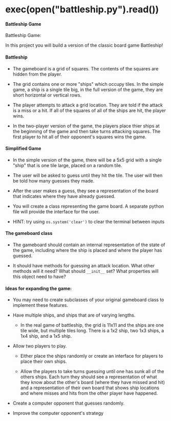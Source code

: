 #  exec(open("battleship.py").read())
#### Battleship Game

Battleship Game:

In this project you will build a version of the classic board game Battleship!

#### Battleship

* The gameboard is a grid of squares. The contents of the squares are hidden from the player.

* The grid contains one or more "ships" which occupy tiles. In the simple game, a ship is a single tile big, in the full version of the game, they are short horizontal or vertical rows.

* The player attempts to attack a grid location. They are told if the attack is a miss or a hit. If all of the squares of all of the ships are hit, the player wins.

* In the two-player version of the game, the players place thier ships at the beginning of the game and then take turns attacking squares. The first player to hit all of their opponent's squares wins the game.

#### Simplified Game

* In the simple version of the game, there will be a 5x5 grid with a single "ship" that is one tile large, placed on a random tile.

* The user will be asked to guess until they hit the tile. The user will then be told how many guesses they made.

* After the user makes a guess, they see a representation of the board that indicates where they have already guessed.

* You will create a class representing the game board. A separate python file will provide the interface for the user.

* HINT: try using `os.system('clear')` to clear the terminal between inputs

#### The gameboard class

* The gameboard should contain an internal representation of the state of the game, including where the ship is placed and where the player has guessed.

* It should have methods for guessing an attack location. What other methods will it need? What should ```__init__``` set? What properties will this object need to have?

#### Ideas for expanding the game:

* You may need to create subclasses of your original gameboard class to implement these features.

* Have multiple ships, and ships that are of varying lengths.

    * In the real game of battleship, the grid is 11x11 and the ships are one tile wide, but multiple tiles long. There is a 1x2 ship, two 1x3 ships, a 1x4 ship, and a 1x5 ship.

* Allow two players to play.

    * Either place the ships randomly or create an interface for players to place their own ships.

    * Allow the players to take turns guessing until one has sunk all of the others ships. Each turn they should see a representation of what they know about the other's board (where they have missed and hit) and a representation of their own board that shows ship locations and where misses and hits from the other player have happened.

* Create a computer opponent that guesses randomly.

* Improve the computer opponent's strategy
